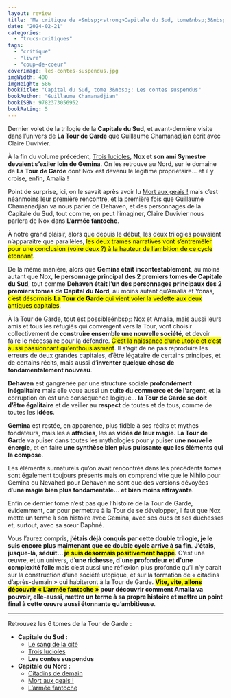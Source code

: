 ```yaml
---
layout: review
title: 'Ma critique de «&nbsp;<strong>Capitale du Sud, tome&nbsp;3&nbsp;: Les contes suspendus</strong>&nbsp;» de <em>Guillaume Chamanadjian</em>'
date: "2024-02-21"
categories: 
  - "trucs-critiques"
tags: 
  - "critique"
  - "livre"
  - "coup-de-coeur"
coverImage: les-contes-suspendus.jpg
imgWidth: 400
imgHeight: 586
bookTitle: "Capital du Sud, tome 3&nbsp;: Les contes suspendus"
bookAuthor: "Guillaume Chamanadjian"
bookISBN: 9782373056952       
bookRating: 5
---
```


Dernier volet de la trilogie de la <strong>Capitale du Sud</strong>, et avant-dernière visite dans l’univers de <strong>La Tour de Garde</strong> que Guillaume Chamanadjian écrit avec Claire Duvivier.

À la fin du volume précédent, <a href="/2024/01/ma-critique-de-capitale-du-nord-tome-2-mort-au-geais-de-claire-duvivier/">Trois lucioles</a>, <strong>Nox et son ami Symestre devaient s’exiler loin de Gemina</strong>. On les retrouve au Nord, sur le domaine de <strong>La Tour de Garde</strong> dont Nox est devenu le légitime propriétaire… et il y croise, enfin, Amalia&nbsp;!

Point de surprise, ici, on le savait après avoir lu <a href="/2024/01/ma-critique-de-capitale-du-nord-tome-2-mort-au-geais-de-claire-duvivier/">Mort aux geais&nbsp;!</a> mais c’est néanmoins leur première rencontre, et la première fois que Guillaume Chamanadjian va nous parler de Dehaven, et des personnages de la Capitale du Sud, tout comme, on peut l’imaginer, Claire Duvivier nous parlera de Nox dans <strong>L’armée fantoche</strong>.

À notre grand plaisir, alors que depuis le début, les deux trilogies pouvaient n’apparaitre que parallèles, <mark>les deux trames narratives vont s’entremêler pour une conclusion (voire deux ?) à la hauteur de l’ambition de ce cycle étonnant</mark>.

De la même manière, alors que <strong>Gemina était incontestablement</strong>, au moins autant que Nox, <strong>le personnage principal des 2 premiers tomes de Capitale du Sud</strong>, tout comme <strong>Dehaven était l’un des personnages principaux des 2 premiers tomes de Capital du Nord</strong>, au moins autant qu’Amalia et Yonas, <mark>c’est désormais <strong>La Tour de Garde</strong> qui vient voler la vedette aux deux antiques capitales</mark>.

À la Tour de Garde, tout est possibleénbsp;: Nox et Amalia, mais aussi leurs amis et tous les réfugiés qui convergent vers la Tour, vont choisir collectivement de <strong>construire ensemble une nouvelle société</strong>, et devoir faire le nécessaire pour la défendre. <mark>C’est la naissance d’une utopie et c’est aussi passionnant qu'enthousiasmant</mark>. Il s’agit de ne pas reproduire les erreurs de deux grandes capitales, d’être légataire de certains principes, et de certains récits, mais aussi d’<strong>inventer quelque chose de fondamentalement nouveau</strong>.

<strong>Dehaven</strong> est gangrénée par une structure sociale <strong>profondément inégalitaire</strong> mais elle voue aussi un <strong>culte du commerce et de l’argent</strong>, et la corruption en est une conséquence logique… <strong>la Tour de Garde se doit d’être égalitaire</strong> et de veiller au <strong>respect</strong> de toutes et de tous, comme de toutes les <strong>idées</strong>.

<strong>Gemina</strong> est restée, en apparence, plus fidèle à ses récits et mythes fondateurs, mais les a <strong>affadies</strong>, les as <strong>vidés de leur magie</strong>. <strong>La Tour de Garde</strong> va puiser dans toutes les mythologies pour y puiser <strong>une nouvelle énergie</strong>, et en faire <strong>une synthèse bien plus puissante que les éléments qui la compose</strong>.

Les éléments surnaturels qu’on avait rencontrés dans les précédents tomes sont également toujours présents mais on comprend vite que le Nihilo pour Gemina ou Nevahed pour Dehaven ne sont que des versions dévoyées d’<strong>une magie bien plus fondamentale… et bien moins effrayante</strong>.

Enfin ce dernier tome n’est pas que l’histoire de la Tour de Garde, évidemment, car pour permettre à la Tour de se développer, il faut que Nox mette un terme à son histoire avec Gemina, avec ses ducs et ses duchesses et, surtout, avec sa sœur Daphné.

Vous l’aurez compris, <strong>j’étais déjà conquis par cette double trilogie, je le suis encore plus maintenant que ce double cycle arrive à sa fin</strong>. <strong>J’étais, jusque-là, séduit… <mark>je suis désormais positivement happé</mark></strong>. C’est une œuvre, et un univers, d’<strong>une richesse, d'une profondeur et d'une complexité folle</strong> mais c’est aussi une réflexion plus profonde qu’il n’y parait sur la construction d’une société utopique, et sur la formation de «&nbsp;citadins d’après-demain&nbsp;» qui habiteront à la Tour de Garde. <strong><mark>Vite, vite, allons découvrir «&nbsp;L’armée fantoche&nbsp;»</mark> pour découvrir comment Amalia va pouvoir, elle-aussi, mettre un terme à sa propre histoire et mettre un point final à cette œuvre aussi étonnante qu’ambitieuse</strong>.

* * *

Retrouvez les 6 tomes de la Tour de Garde&nbsp;:
<ul>
  <li>
    <strong>Capitale du Sud&nbsp;:</strong>
    <ul>
      <li><a href="/2022/02/ma-critique-de-le-sang-de-la-cite-capitale-du-sud-de-guillaume-chamanadjian/">Le sang de la cité</a></li>
      <li><a href="/2024/01/ma-critique-de-capitale-du-sud-tome-2-trois-lucioles-de-guillaume-chamanadjian/">Trois lucioles</a></li>
      <li><strong>Les contes suspendus</strong></li>
    </ul>
  </li>
  <li>
    <strong>Capitale du Nord&nbsp;:</strong>
    <ul>
      <li><a href="/2023/11/ma-critique-de-capital-du-nord-tome-1-citadins-de-demain-de-claire-duviver/">Citadins de demain</a></li>
      <li><a href="/2024/01/ma-critique-de-capitale-du-nord-tome-2-mort-au-geais-de-claire-duvivier/">Mort aux geais&nbsp;!</a></li>
      <li><a href="/2024/03/ma-critique-de-capitale-du-nord-tome-3-l-armee-fantoche-de-claire-duvivier/">L’armée fantoche</a></li>
    </ul>
  </li>
</ul>
